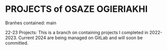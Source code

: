 # PROJECTS of OSAZE OGIERIAKHI


Branhes contained: main

22-23 Projects: This is a branch on containing projects I completed in 2022-2023. Current 2024 are being managed on GitLab and will soon be committed. 
